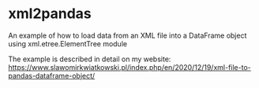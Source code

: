# xml2pandas
An example of how to load data from an XML file into a DataFrame object using xml.etree.ElementTree module

The example is described in detail on my website: https://www.slawomirkwiatkowski.pl/index.php/en/2020/12/19/xml-file-to-pandas-dataframe-object/
